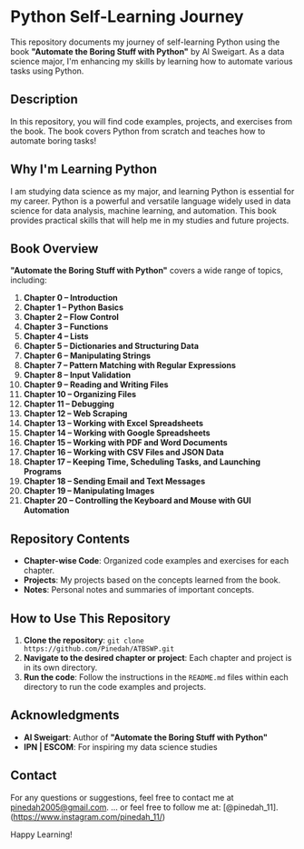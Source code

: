 # Python Self-Learning Journey

This repository documents my journey of self-learning Python using the book **"Automate the Boring Stuff with Python"** by Al Sweigart. As a data science major, I'm enhancing my skills by learning how to automate various tasks using Python.

## Description

In this repository, you will find code examples, projects, and exercises from the book. The book covers Python from scratch and teaches how to automate boring tasks!

## Why I'm Learning Python

I am studying data science as my major, and learning Python is essential for my career. Python is a powerful and versatile language widely used in data science for data analysis, machine learning, and automation. This book provides practical skills that will help me in my studies and future projects.

## Book Overview

**"Automate the Boring Stuff with Python"** covers a wide range of topics, including:

1. **Chapter 0 – Introduction**
2. **Chapter 1 – Python Basics**
3. **Chapter 2 – Flow Control**
4. **Chapter 3 – Functions**
5. **Chapter 4 – Lists**
6. **Chapter 5 – Dictionaries and Structuring Data**
7. **Chapter 6 – Manipulating Strings**
8. **Chapter 7 – Pattern Matching with Regular Expressions**
9. **Chapter 8 – Input Validation**
10. **Chapter 9 – Reading and Writing Files**
11. **Chapter 10 – Organizing Files**
12. **Chapter 11 – Debugging**
13. **Chapter 12 – Web Scraping**
14. **Chapter 13 – Working with Excel Spreadsheets**
15. **Chapter 14 – Working with Google Spreadsheets**
16. **Chapter 15 – Working with PDF and Word Documents**
17. **Chapter 16 – Working with CSV Files and JSON Data**
18. **Chapter 17 – Keeping Time, Scheduling Tasks, and Launching Programs**
19. **Chapter 18 – Sending Email and Text Messages**
20. **Chapter 19 – Manipulating Images**
21. **Chapter 20 – Controlling the Keyboard and Mouse with GUI Automation**

## Repository Contents

- **Chapter-wise Code**: Organized code examples and exercises for each chapter.
- **Projects**: My projects based on the concepts learned from the book.
- **Notes**: Personal notes and summaries of important concepts.

## How to Use This Repository

1. **Clone the repository**: `git clone https://github.com/Pinedah/ATBSWP.git`
2. **Navigate to the desired chapter or project**: Each chapter and project is in its own directory.
3. **Run the code**: Follow the instructions in the `README.md` files within each directory to run the code examples and projects.

## Acknowledgments

- **Al Sweigart**: Author of **"Automate the Boring Stuff with Python"**
- **IPN | ESCOM**: For inspiring my data science studies

## Contact

For any questions or suggestions, feel free to contact me at [pinedah2005@gmail.com](mailto:pinedah2005@gmail.com).
... or feel free to follow me at: [@pinedah_11].(https://www.instagram.com/pinedah_11/)

Happy Learning!

